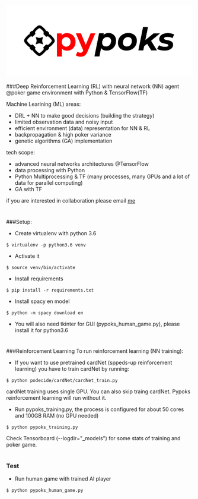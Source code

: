 ![](pypoks_logo.png)

###Deep Reinforcement Learning (RL) with neural network (NN) agent @poker game environment with Python & TensorFlow(TF)

Machine Learining (ML) areas:
- DRL + NN to make good decisions (building the strategy)
- limited observation data and noisy input
- efficient environment (data) representation for NN & RL 
- backpropagation & high poker variance
- genetic algorithms (GA) implementation  

tech scope:
- advanced neural networks architectures @TensorFlow
- data processing with Python
- Python Multiprocessing & TF (many processes, many GPUs and a lot of data for parallel computing)
- GA with TF

if you are interested in collaboration please email [me](mailto:me@piotrniewinski.com)

#
###Setup:


* Create virtualenv with python 3.6
```
$ virtualenv -p python3.6 venv
```
* Activate it
```
$ source venv/bin/activate
```
* Install requirements
```
$ pip install -r requirements.txt
```
* Install spacy en model
```
$ python -m spacy download en
```

* You will also need tkinter for GUI (pypoks_human_game.py), please install it for python3.6

#
###Reinforcement Learning
To run reinforcement learning (NN training):

* If you want to use pretrained cardNet (sppeds-up reinforcement learning) you have to train cardNet by running:
```
$ python podecide/cardNet/cardNet_train.py
```
cardNet training uses single GPU.
You can also skip traing cardNet. Pypoks reinforcement learning will run without it.

* Run pypoks_training.py, the process is configured for about 50 cores and 100GB RAM (no GPU needed)
```
$ python pypoks_training.py
```
Check Tensorboard (--logdir="_models") for some stats of training and poker game.

#
### Test
* Run human game with trained AI player
```
$ python pypoks_human_game.py
```